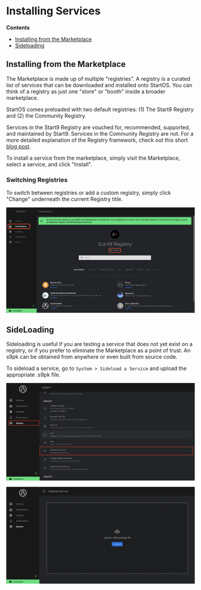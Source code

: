 # Installing Services

**Contents**

- [Installing from the Marketplace](#installing-from-the-marketplace)
- [Sideloading](#sideloading)

## Installing from the Marketplace

The Marketplace is made up of multiple "registries". A registry is a curated list of services that can be downloaded and installed onto StartOS. You can think of a registry as just one "store" or "booth" inside a broader marketplace.

StartOS comes preloaded with two default registries: (1) The Start9 Registry and (2) the Community Registry.

Services in the Start9 Registry are vouched for, recommended, supported, and maintained by Start9. Services in the Community Registry are not. For a more detailed explanation of the Registry framework, check out this short <a href="https://blog.start9.com/start9-marketplace-strategy" target="_blank">blog post</a>.

To install a service from the marketplace, simply visit the Marketplace, select a service, and click "Install".

### Switching Registries

To switch between registries or add a custom registry, simply click "Change" underneath the current Registry title.

![change registry](./assets/registries.png)

## SideLoading

Sideloading is useful if you are testing a service that does not yet exist on a registry, or if you prefer to eliminate the Marketplace as a point of trust. An s9pk can be obtained from anywhere or even built from source code.

To sideload a service, go to `System > Sideload a Service` and upload the appropriate .s9pk file.

![system sideload](./assets/system-sideload.png)

![system sideload](./assets/sideload.png)
